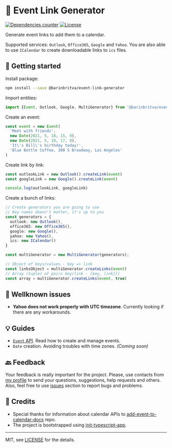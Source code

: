 # 📅 Event Link Generator

[![Dependencies counter](https://img.shields.io/badge/dependencies-none-green?style=flat-square)](https://github.com/barinbritva/event-link-generator/blob/master/package.json)
[![License](https://img.shields.io/npm/l/micromatch?style=flat-square)](https://github.com/barinbritva/event-link-generator/blob/master/LICENSE)

Generate event links to add them to a calendar.

Supported services: `Outlook`, `Office365`, `Google` and `Yahoo`. You are also able to use `ICalendar` to create downloadable links to `ics` files.

## 🚀 Getting started

Install package:
```bash
npm install --save @barinbritva/event-link-generator
```

Import entities:
```typescript
import {Event, Outlook, Google, MultiGenerator} from '@barinbritva/event-link-generator'
```

Create an event:
```typescript
const event = new Event(
  'Meet with friends',
  new Date(2021, 5, 18, 15, 0),
  new Date(2021, 5, 18, 17, 0),
  'It\'s Bill\'s birthday today!',
  'Blue Bottle Coffee, 300 S Broadway, Los Angeles'
)
```

Create link by link:
```typescript
const outlookLink = new Outlook().createLink(event)
const googleLink = new Google().createLink(event)

console.log(outlookLink, googleLink)
```

Create a bunch of links:
```typescript
// Create generators you are going to use
// Key names doesn't matter, it's up to you
const generators = {
  outlook: new Outlook(),
  office365: new Office365(),
  google: new Google(),
  yahoo: new Yahoo(),
  ics: new ICalendar()
}

const multiGenerator = new MultiGenerator(generators);

// Object of keys/values - key => link
const linksObject = multiGenerator.createLinks(event)
// Array (tuple) of pairs key/link - [key, link][]
const array = multiGenerator.createLinks(event, true)
```

## 🐛 Wellknown issues

* __Yahoo does not work properly with UTC timezone__. Currently looking if there are any workarounds.

## 💡 Guides

* [`Event` API](https://barinbritva.github.io/event-link-generator/classes/event.html). Read how to create and manage events.
* `Date` creation. Avoiding troubles with time zones. _(Coming soon)_

## 🔙 Feedback
Your feedback is really important for the project. Please, use contacts from [my profile](https://github.com/barinbritva) to send your questions, suggestions, help requests and others. Also, feel free to use [issues](https://github.com/barinbritva/event-link-generator/issues) section to report bugs and problems.

## 🌟 Credits

* Special thanks for information about calendar APIs to [add-event-to-calendar-docs](https://github.com/InteractionDesignFoundation/add-event-to-calendar-docs) repo.
* The project is bootstrapped using [init-typescript-app](https://github.com/barinbritva/init-typescript-app).

---

MIT, see [LICENSE](https://github.com/barinbritva/event-link-generator/blob/master/LICENSE) for the details.
